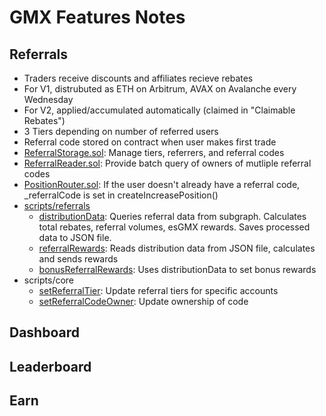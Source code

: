 # GMX Features Notes
## Referrals
- Traders receive discounts and affiliates recieve rebates
- For V1, distrubuted as ETH on Arbitrum, AVAX on Avalanche every Wednesday
- For V2, applied/accumulated automatically (claimed in "Claimable Rebates")
- 3 Tiers depending on number of referred users
- Referral code stored on contract when user makes first trade
- [ReferralStorage.sol](https://github.com/gmx-io/gmx-contracts/blob/master/contracts/referrals/ReferralStorage.sol): Manage tiers, referrers, and referral codes
- [ReferralReader.sol](https://github.com/gmx-io/gmx-contracts/blob/master/contracts/referrals/ReferralReader.sol): Provide batch query of owners of mutliple referral codes
- [PositionRouter.sol](https://github.com/gmx-io/gmx-contracts/blob/master/contracts/core/PositionRouter.sol): If the user doesn't already have a referral code, _referralCode is set in createIncreasePosition()
- [scripts/referrals](https://github.com/gmx-io/gmx-contracts/tree/master/scripts/referrals)
  - [distributionData](https://github.com/gmx-io/gmx-contracts/blob/master/scripts/referrals/distributionData.js): Queries referral data from subgraph. Calculates total rebates, referral volumes, esGMX rewards. Saves processed data to JSON file.
  - [referralRewards](https://github.com/gmx-io/gmx-contracts/blob/master/scripts/referrals/referralRewards.js): Reads distribution data from JSON file, calculates and sends rewards
  - [bonusReferralRewards](https://github.com/gmx-io/gmx-contracts/blob/master/scripts/referrals/bonusReferralRewards.js): Uses distributionData to set bonus rewards
- scripts/core
  - [setReferralTier](https://github.com/gmx-io/gmx-contracts/blob/master/scripts/core/setReferralTier.js): Update referral tiers for specific accounts
  - [setReferralCodeOwner](https://github.com/gmx-io/gmx-contracts/blob/master/scripts/core/setReferralCodeOwner.js): Update ownership of code

## Dashboard

## Leaderboard

## Earn
